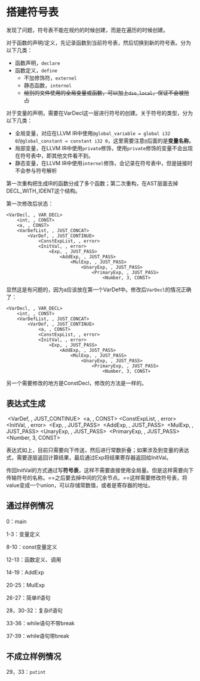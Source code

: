 # 搭建符号表

发现了问题，符号表不能在规约的时候创建，而是在遍历的时候创建。

对于函数的声明/定义，先记录函数到当前符号表，然后切换到新的符号表。分为以下几类：
- 函数声明，`declare`
- 函数定义，`define`
  - 不加修饰符，`externel`
  - 静态函数，`internel`
  - ~~给别的文件使用的全局变量或函数，可以加上`dso_local`，保证不会被抢占~~

对于变量的声明，需要在VarDecl这一层进行符号的创建。关于符号的类型，分为以下几类：
- 全局变量，对应在LLVM IR中使用`@global_variable = global i32 0`/`@global_constant = constant i32 0`，这里需要注意`@`后面的是**变量名称**。
- 局部变量，在LLVM IR中使用`private`修饰，使用`private`修饰的变量不会出现在符号表中，即其他文件看不到。
- 静态变量，在LLVM IR中使用`internel`修饰，会记录在符号表中，但是链接时不会参与符号解析

第一次重构把生成IR的函数分成了多个函数；第二次重构，在AST层面去掉DECL_WITH_IDENT这个结构。

第一次修改后状态：
```
<VarDecl, , VAR_DECL> 
    <int, , CONST> 
    <a, , CONST> 
    <VarDefList, , JUST_CONCAT> 
        <VarDef, , JUST_CONTINUE> 
            <ConstExpList, , error> 
            <InitVal, , error> 
                <Exp, , JUST_PASS> 
                    <AddExp, , JUST_PASS> 
                        <MulExp, , JUST_PASS> 
                            <UnaryExp, , JUST_PASS> 
                                <PrimaryExp, , JUST_PASS> 
                                    <Number, 3, CONST> 
```

显然这是有问题的，因为a应该放在第一个VarDef中。修改后`VarDecl`的情况正确了：
```
<VarDecl, , VAR_DECL> 
    <int, , CONST> 
    <VarDefList, , JUST_CONCAT> 
        <VarDef, , JUST_CONTINUE> 
            <a, , CONST> 
            <ConstExpList, , error> 
            <InitVal, , error> 
                <Exp, , JUST_PASS> 
                    <AddExp, , JUST_PASS> 
                        <MulExp, , JUST_PASS> 
                            <UnaryExp, , JUST_PASS> 
                                <PrimaryExp, , JUST_PASS> 
                                    <Number, 3, CONST> 
```

另一个需要修改的地方是ConstDecl，修改的方法是一样的。

## 表达式生成

​                    <VarDef, , JUST_CONTINUE> 
​                        <a, , CONST> 
​                        <ConstExpList, , error> 
​                        <InitVal, , error> 
​                            <Exp, , JUST_PASS> 
​                                <AddExp, , JUST_PASS> 
​                                    <MulExp, , JUST_PASS> 
​                                        <UnaryExp, , JUST_PASS> 
​                                            <PrimaryExp, , JUST_PASS> 
​                                                <Number, 3, CONST> 

表达式如上，目前只需要向下传送，然后进行常数折叠；如果涉及到变量的表达式，需要逐层返回计算结果，最后通过Exp将结果寄存器返回给InitVal。

传回InitVal的方式通过写**符号表**，这样不需要直接使用全局量。但是这样需要向下传输符号的名称。==之后要去掉中间的冗余节点。==这样需要修改符号表，将value变成一个union，可以存储常数值，或者是寄存器的地址。

## 通过样例情况

0：main

1-3：变量定义

8-10：const变量定义

12-13：函数定义、调用

14-19：AddExp

20-25：MulExp

26-27：简单if语句

28，30-32：复杂if语句

33-36：while语句不带break

37-39：while语句带break

## 不成立样例情况

29，33：`putint`
